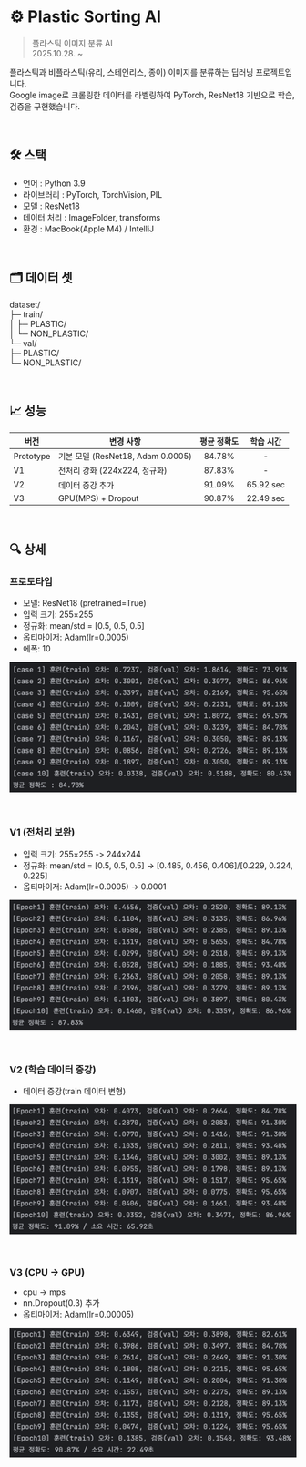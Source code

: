 # ⚙️ Plastic Sorting AI
> 플라스틱 이미지 분류 AI  
> 2025.10.28. ~ 

플라스틱과 비플라스틱(유리, 스테인리스, 종이) 이미지를 분류하는 딥러닝 프로젝트입니다.  
Google image로 크롤링한 데이터를 라벨링하여 PyTorch, ResNet18 기반으로 학습, 검증을 구현했습니다.

<br>

## 🛠️ 스택
- 언어 : Python 3.9
- 라이브러리 : PyTorch, TorchVision, PIL
- 모델 : ResNet18
- 데이터 처리 : ImageFolder, transforms
- 환경 : MacBook(Apple M4) / IntelliJ

<br>

## 🗂️ 데이터 셋
dataset/  
├─ train/  
│   ├─ PLASTIC/  
│   └─ NON_PLASTIC/  
└─ val/  
├─ PLASTIC/  
└─ NON_PLASTIC/  

<br>

## 📈 성능
| 버전 | 변경 사항                        |  평균 정확도  |   학습 시간   |
|------|------------------------------|:--------:|:---------:|
| Prototype | 기본 모델 (ResNet18, Adam 0.0005) |  84.78%  |     -     |
| V1 | 전처리 강화 (224x224, 정규화)        |  87.83%  |     -     |
| V2 | 데이터 증강 추가                    |  91.09%  | 65.92 sec |
| V3 | GPU(MPS) + Dropout           |  90.87%  | 22.49 sec |

<br>

## 🔍 상세
### 프로토타입
- 모델: ResNet18 (pretrained=True)
- 입력 크기: 255×255
- 정규화: mean/std = [0.5, 0.5, 0.5]
- 옵티마이저: Adam(lr=0.0005)
- 에폭: 10

![img.png](img/img.png)

<br>

### V1 (전처리 보완)
- 입력 크기: 255×255 -> 244x244
- 정규화: mean/std = [0.5, 0.5, 0.5] -> [0.485, 0.456, 0.406]/[0.229, 0.224, 0.225]
- 옵티마이저: Adam(lr=0.0005) -> 0.0001

![img.png](img/img1.png)

<br>

### V2 (학습 데이터 증강)
- 데이터 증강(train 데이터 변형)

![img_5.png](img/img_5.png)

<br>

### V3 (CPU -> GPU)
- cpu -> mps
- nn.Dropout(0.3) 추가
- 옵티마이저: Adam(lr=0.00005)

![img_7.png](img/img_7.png)
